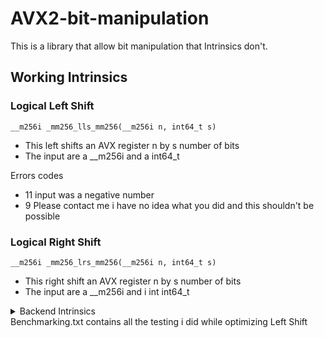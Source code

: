 # AVX2-bit-manipulation
This is a library that allow bit manipulation that Intrinsics don't.

## Working Intrinsics
###	Logical Left Shift
```
__m256i _mm256_lls_mm256(__m256i n, int64_t s)
```

- This left shifts an AVX register n by s number of bits
- The input are a __m256i and a int64_t

Errors codes
- 11 input was a negative number
- 9 Please contact me i have no idea what you did and this shouldn't be possible

###	Logical Right Shift
```
__m256i _mm256_lrs_mm256(__m256i n, int64_t s)
```
- This right shift an AVX register n by s number of bits
- The input are a __m256i and i int int64_t


<details><summary>Backend Intrinsics</summary>

## Backend Intrinsics
###	Logical Left Shift
```
_mm256_lls_mm256_helper(__m256i n, int64_t s)
```
- This left shifts an AVX register n by s number of bits up to 64
- The input are a __m256i and a int64_t

```
_mm256_lls_64(__m256i n)
```
- This left shifts an AVX register n by 64 bits
- The input is a __m256i
```
_mm256_lls_128(__m256i n)
```
- This left shifts an AVX register n by 128 bits
- The input is a __m256i
```
_mm256_lls_192(__m256i n)
```
- This left shifts an AVX register n by 192 bits
- The input is a __m256i


###	Logical Right Shift
```
_mm256_lrs_mm256_helper(__m256i n, int64_t s)
```
- This right shifts an AVX register n by s number of bits up to 64
- The input are a __m256i and a int64_t
```
_mm256_lrs_64(__m256i n)
```
- This right shifts an AVX register n by 64 bits
- The input is a __m256i
```
_mm256_lrs_128(__m256i n)
```
- This right shifts an AVX register n by 128 bits
- The input is a __m256i
```
_mm256_lrs_192(__m256i n)
```
- This right shifts an AVX register n by 192 bits
- The input is a __m256i
</details>
Benchmarking.txt contains all the testing i did while optimizing Left Shift